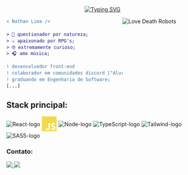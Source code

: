 <p align="center" >
  <a href="[https://git.io/typing-sv](https://git.io/typing-sv)g"><img src="https://readme-typing-svg.demolab.com?font=Roboto+Condensed&size=35&duration=3000&pause=1000&color=a277ff&center=true&vCenter=true&width=450&lines=Sup+fellas+i'm+Nathan+🤙🏾;Front-end+Developer+💻" alt="Typing SVG" /></a>
</p>

<div>
  <img align="right" alt="Love Death Robots" height="220" width="200" src="https://media2.giphy.com/media/v1.Y2lkPTc5MGI3NjExY25tNXlzZDJhcnNmN2J6ZG45ZHF6NnduajNjbXBoemNpajU1bmYzdyZlcD12MV9pbnRlcm5hbF9naWZfYnlfaWQmY3Q9cw/ZnSumPLQnavHTFFGAN/giphy.gif">
</div>

<div>
  
  ```diff
  < Nathan Lima /> 
  
  > 🤔 questionador por natureza;
  > ⚔️ apaixonado por RPG's;
  > 🤓 extremamente curioso;
  > 🎧 amo música;
  
  ! ‍desenvolvedor front-end
  ! colaborador em comunidades discord ["Alura", "Juniorland.Tech"];
  ! graduando em Engenharia de Software;
  [...]
```
## Stack principal:

<div style="display: inline_block">
  <img 
    title="React" 
    align="center" 
    alt="React-logo" 
    height="40" 
    width="40" 
    src="https://cdn.jsdelivr.net/gh/devicons/devicon/icons/react/react-original.svg"/>
  <img 
    title="JavaScript" 
    align="center" 
    alt="Js-logo" 
    height="40" 
    width="40" 
    src="https://raw.githubusercontent.com/devicons/devicon/master/icons/javascript/javascript-plain.svg"/>
    <img 
    title="NodeJS" 
    align="center" 
    alt="Node-logo" 
    height="40" 
    width="40" 
    src="https://cdn.jsdelivr.net/gh/devicons/devicon/icons/nodejs/nodejs-original.svg"/>
  <img 
    title="TypeScript" 
    align="center" 
    alt="TypeScript-logo" 
    height="40" 
    width="40" 
    src="https://cdn.jsdelivr.net/gh/devicons/devicon/icons/typescript/typescript-plain.svg"/>  
  <img 
    title="Tailwind" 
    align="center" 
    alt="Tailwind-logo" 
    height="40" 
    width="40" 
    src="https://cdn.jsdelivr.net/gh/devicons/devicon/icons/tailwindcss/tailwindcss-plain.svg"/>
  <img 
    title="SASS" 
    align="center" 
    alt="SASS-logo" 
    height="40" 
    width="40" 
    src="https://cdn.jsdelivr.net/gh/devicons/devicon/icons/sass/sass-original.svg"/>
</div>

### Contato:

<div>
  <a href="mailto:nathanls.dev@gmail.com" title="Gmail">
    <img 
      src="https://img.shields.io/badge/Gmail-D14836?style=for-the-badge&logo=gmail&logoColor=white" 
      target="_blank"/>
  </a>

  <a href="https://www.linkedin.com/in/NathanlsDev/" target="_blank" rel="external" title="Linkedin">
    <img 
      src="https://img.shields.io/badge/-LinkedIn-%230077B5?style=for-the-badge&logo=linkedin&logoColor=white" 
      target="_blank"/>
  </a>
</div>
